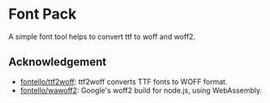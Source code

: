 # Font Pack

A simple font tool helps to convert ttf to woff and woff2.

## Acknowledgement

- [fontello/ttf2woff](https://github.com/fontello/ttf2woff): ttf2woff converts TTF fonts to WOFF format.
- [fontello/wawoff2](https://github.com/fontello/wawoff2): Google's woff2 build for node.js, using WebAssembly.
